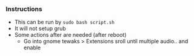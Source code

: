 ### Instructions

- This can be run by `sudo bash script.sh`
- It will not setup grub
- Some actions after are needed (after reboot)
  - Go into gnome tewaks > Extensions sroll until multiple audio.. and enable
